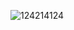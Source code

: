 






![124214124](https://github.com/eogjsl900/assistants_chatbot/assets/34729371/d78b6b90-23f9-437b-83fd-9eb89f8da680)
